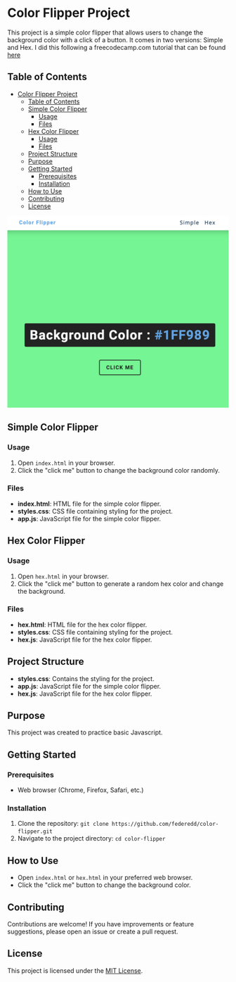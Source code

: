 # Color Flipper Project

This project is a simple color flipper that allows users to change the background color with a click of a button. It comes in two versions: Simple and Hex. I did this following a freecodecamp.com tutorial that can be found [here](https://www.youtube.com/watch?v=3PHXvlpOkf4&t=4296s)

## Table of Contents

- [Color Flipper Project](#color-flipper-project)
  - [Table of Contents](#table-of-contents)
  - [Simple Color Flipper](#simple-color-flipper)
    - [Usage](#usage)
    - [Files](#files)
  - [Hex Color Flipper](#hex-color-flipper)
    - [Usage](#usage-1)
    - [Files](#files-1)
  - [Project Structure](#project-structure)
  - [Purpose](#purpose)
  - [Getting Started](#getting-started)
    - [Prerequisites](#prerequisites)
    - [Installation](#installation)
  - [How to Use](#how-to-use)
  - [Contributing](#contributing)
  - [License](#license)

![color flipper screenshot](./color-flipper-screenshot.png)

## Simple Color Flipper

### Usage

1. Open `index.html` in your browser.
2. Click the "click me" button to change the background color randomly.

### Files

- **index.html**: HTML file for the simple color flipper.
- **styles.css**: CSS file containing styling for the project.
- **app.js**: JavaScript file for the simple color flipper.

## Hex Color Flipper

### Usage

1. Open `hex.html` in your browser.
2. Click the "click me" button to generate a random hex color and change the background.

### Files

- **hex.html**: HTML file for the hex color flipper.
- **styles.css**: CSS file containing styling for the project.
- **hex.js**: JavaScript file for the hex color flipper.

## Project Structure

- **styles.css**: Contains the styling for the project.
- **app.js**: JavaScript file for the simple color flipper.
- **hex.js**: JavaScript file for the hex color flipper.

## Purpose

This project was created to practice basic Javascript.

## Getting Started

### Prerequisites

- Web browser (Chrome, Firefox, Safari, etc.)

### Installation

1. Clone the repository: `git clone https://github.com/federedd/color-flipper.git`
2. Navigate to the project directory: `cd color-flipper`

## How to Use

- Open `index.html` or `hex.html` in your preferred web browser.
- Click the "click me" button to change the background color.

## Contributing

Contributions are welcome! If you have improvements or feature suggestions, please open an issue or create a pull request.

## License

This project is licensed under the [MIT License](LICENSE).
